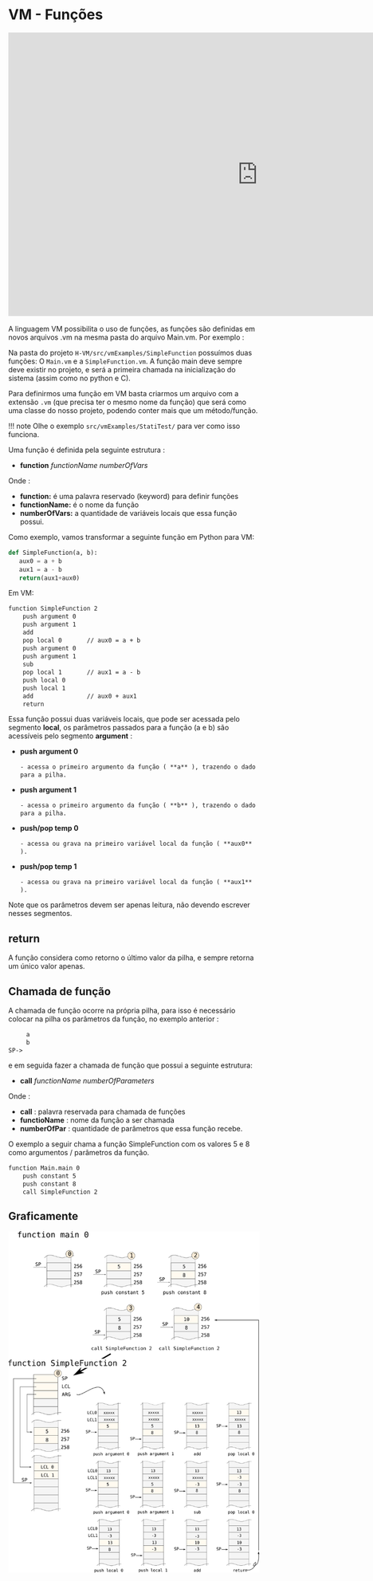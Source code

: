 # VM - Funções

<iframe width="1000" height="569" src="https://www.youtube.com/embed/Hp4ZwLMvYfg" frameborder="0" allow="accelerometer; autoplay; encrypted-media; gyroscope; picture-in-picture" allowfullscreen></iframe>

A linguagem VM possibilita o uso de funções, as funções são definidas em novos arquivos .vm na mesma pasta do arquivo Main.vm. Por exemplo :

Na pasta do projeto `H-VM/src/vmExamples/SimpleFunction` possuímos duas funções: O `Main.vm` e a `SimpleFunction.vm`. A função main deve sempre deve existir no projeto, e será a primeira chamada na inicialização do sistema (assim como no python e C).

Para definirmos uma função em VM basta criarmos um arquivo com a extensão `.vm` (que precisa ter o mesmo nome da função) que será como uma classe do nosso projeto, podendo conter mais que um método/função. 

!!! note
    Olhe o exemplo `src/vmExamples/StatiTest/` para ver como isso funciona.

Uma função é definida pela seguinte estrutura :

- **function** *functionName* *numberOfVars*

Onde :

- **function:** é uma palavra reservado (keyword) para definir funções
- **functionName:** é o nome da função
- **numberOfVars:** a quantidade de variáveis locais que essa função possui.
    
Como exemplo, vamos transformar a seguinte função em Python para VM:

```python
def SimpleFunction(a, b):
   aux0 = a + b
   aux1 = a - b
   return(aux1+aux0)
```

Em VM:

```
function SimpleFunction 2
    push argument 0
    push argument 1
    add
    pop local 0       // aux0 = a + b
    push argument 0
    push argument 1
    sub
    pop local 1       // aux1 = a - b
    push local 0
    push local 1
    add               // aux0 + aux1
    return
```

Essa função possui duas variáveis locais, que pode ser acessada pelo segmento **local**, os parâmetros passados para a função (a e b) são acessíveis pelo segmento **argument** :

- **push argument 0** 

      - acessa o primeiro argumento da função ( **a** ), trazendo o dado para a pilha.
      
- **push argument 1** 

      - acessa o primeiro argumento da função ( **b** ), trazendo o dado para a pilha.
      
- **push/pop temp 0** 

      - acessa ou grava na primeiro variável local da função ( **aux0** ).
      
- **push/pop temp 1** 

      - acessa ou grava na primeiro variável local da função ( **aux1** ).
      
Note que os parâmetros devem ser apenas leitura, não devendo escrever nesses segmentos.

## return

A função considera como retorno o último valor da pilha, e sempre retorna um único valor apenas.

## Chamada de função

A chamada de função ocorre na própria pilha, para isso é necessário colocar na pilha os parâmetros da função, no exemplo anterior :

```
     a
     b 
SP->
```

e em seguida fazer a chamada de função que possui a seguinte estrutura:

- **call** *functionName* *numberOfParameters* 

Onde :

- **call** : palavra reservada para chamada de funções
- **functioName** : nome da função a ser chamada
- **numberOfPar** : quantidade de parâmetros que essa função recebe.

O exemplo a seguir chama a função SimpleFunction com os valores 5 e 8 como argumentos / parâmetros da função.

```
function Main.main 0
    push constant 5
    push constant 8
    call SimpleFunction 2
```

## Graficamente

![](figs/I-VM/function.svg)
